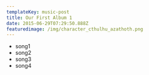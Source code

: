 ```yaml
---
templateKey: music-post
title: Our First Album 1
date: 2015-06-29T07:29:50.888Z
featuredimage: /img/character_cthulhu_azathoth.png
---
```

- song1
- song2
- song3
- song4
